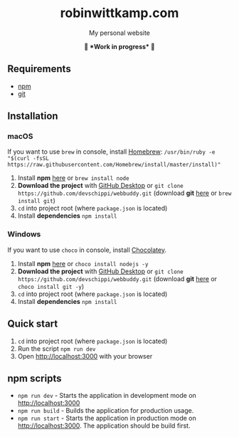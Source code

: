 <!-- <p align="center">
  <img width="96" alt="robin wittkamp logo" src="https://user-images.githubusercontent.com/13024361/175959380-0c483c9c-5368-450f-a607-e8e3775a0c09.png">
</p> -->
<h1 align="center">robinwittkamp.com</h1>
<p align="center">My personal website</p>
<p align="center"><strong>🚧 *Work in progress* 🚧</strong></p>
<!-- <p align="center">
  <a href="https://robinwittkamp.com" rel="noopener">robinwittkamp.com</a>
</p> -->

## Requirements
- [npm](https://nodejs.org/en/download/current/)
- [git](https://git-scm.com/downloads)


## Installation

### macOS

If you want to use `brew` in console, install [Homebrew](https://brew.sh/):
```/usr/bin/ruby -e "$(curl -fsSL https://raw.githubusercontent.com/Homebrew/install/master/install)"```

1. Install **npm** [here](https://nodejs.org/en/download/current/) or ```brew install node```
2. **Download the project** with [GitHub Desktop](https://desktop.github.com/) or
```git clone https://github.com/devschippi/webbuddy.git``` (download **git** [here](https://git-scm.com/downloads) or  ```brew install git```)
3. ```cd``` into project root (where `package.json` is located)
4. Install **dependencies** ```npm install```

### Windows

If you want to use `choco` in console, install [Chocolatey](https://chocolatey.org/install).

1. Install **npm** [here](https://nodejs.org/en/download/current/) or ```choco install nodejs -y```
2. **Download the project** with [GitHub Desktop](https://desktop.github.com/) or
```git clone https://github.com/devschippi/webbuddy.git```  (download **git** [here](https://git-scm.com/downloads) or  ```choco install git -y```)
3. ```cd``` into project root (where `package.json` is located)
4. Install **dependencies** ```npm install```

## Quick start

1. ```cd``` into project root (where `package.json` is located)
2. Run the script ```npm run dev```
3. Open <a href="http://localhost:3000" rel="noopener">http://localhost:3000</a> with your browser

## npm scripts
- ```npm run dev``` - Starts the application in development mode on <a href="http://localhost:3000" rel="noopener">http://localhost:3000</a>
- ```npm run build``` - Builds the application for production usage.
- ```npm run start``` - Starts the application in production mode on <a href="http://localhost:3000" rel="noopener">http://localhost:3000</a>. The application should be build first.
